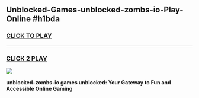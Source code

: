 
## Unblocked-Games-unblocked-zombs-io-Play-Online #h1bda
<h3>
<a href="https://news.freeplayer.one?title=unblocked-zombs-io&ref=3">CLICK TO PLAY</a></h3>
<hr>

<h3>
<a href="https://news.freeplayer.one?title=unblocked-zombs-io&ref=3">CLICK 2 PLAY</a>
  
</h3>

<a href="https://news.freeplayer.one?title=unblocked-zombs-io&ref=3"><img src="https://clearcache.store/games.png"></a>


**unblocked-zombs-io games unblocked: Your Gateway to Fun and Accessible Online Gaming**
